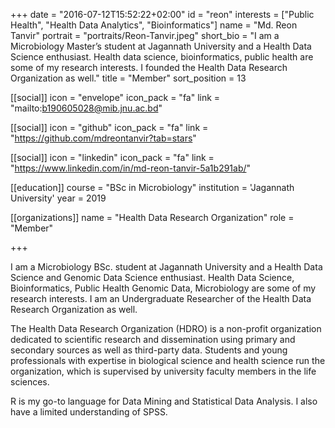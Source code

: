 +++
date = "2016-07-12T15:52:22+02:00"
id = "reon"
interests = ["Public Health", "Health Data Analytics",  "Bioinformatics"]
name = "Md. Reon Tanvir"
portrait = "portraits/Reon-Tanvir.jpeg"
short_bio = "I am a Microbiology Master’s student at Jagannath University and a Health Data Science enthusiast. Health data science, bioinformatics, public health are some of my research interests. I founded the Health Data Research Organization as well."
title = "Member"
sort_position = 13

[[social]]
    icon = "envelope"
    icon_pack = "fa"
    link = "mailto:b190605028@mib.jnu.ac.bd"

[[social]]
    icon = "github"
    icon_pack = "fa"
    link = "https://github.com/mdreontanvir?tab=stars"

[[social]]
    icon = "linkedin"
    icon_pack = "fa"
    link = "https://www.linkedin.com/in/md-reon-tanvir-5a1b291ab/"

[[education]]
    course = "BSc in Microbiology"
    institution = 'Jagannath University'
    year = 2019


[[organizations]]
    name = "Health Data Research Organization"
    role = "Member"

+++

I am a Microbiology BSc. student at Jagannath
University and a Health Data Science and Genomic Data Science enthusiast. Health Data Science, Bioinformatics, Public Health Genomic
Data, Microbiology are some of my research interests. I am an Undergraduate Researcher of  the Health Data Research Organization as well.

The Health Data Research Organization (HDRO) is a non-profit organization dedicated to scientific research and dissemination using primary and secondary sources as well as third-party data. Students and young professionals with expertise in biological science and health science run the organization, which is supervised by university faculty members in the life sciences.

R is my go-to language for Data Mining and Statistical Data Analysis. I also have a limited understanding of SPSS.